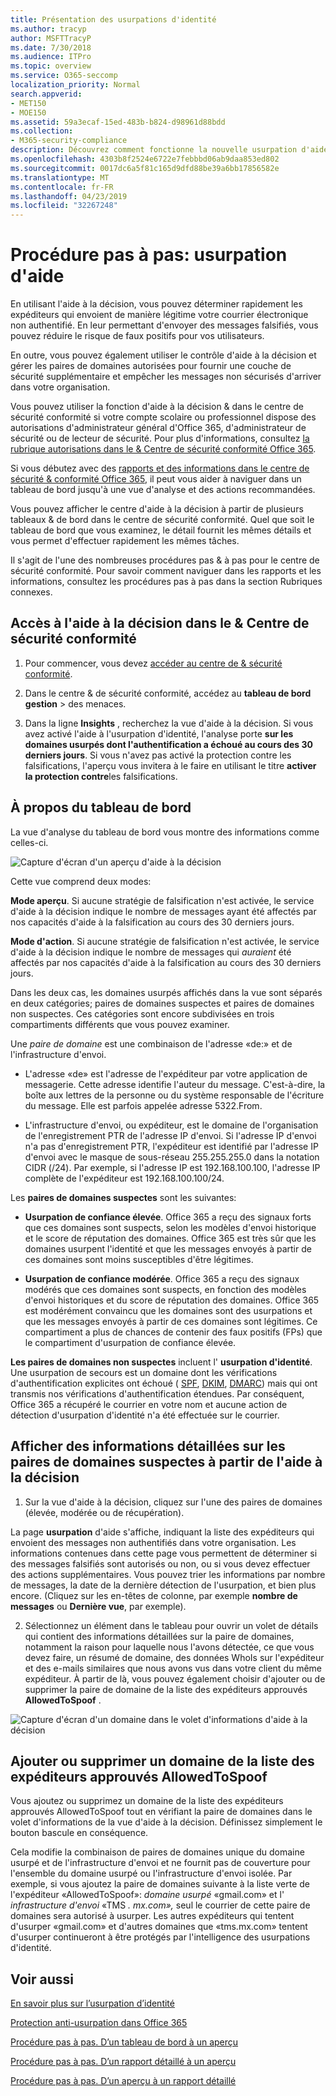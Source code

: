 ```yaml
---
title: Présentation des usurpations d'identité
ms.author: tracyp
author: MSFTTracyP
ms.date: 7/30/2018
ms.audience: ITPro
ms.topic: overview
ms.service: O365-seccomp
localization_priority: Normal
search.appverid:
- MET150
- MOE150
ms.assetid: 59a3ecaf-15ed-483b-b824-d98961d88bdd
ms.collection:
- M365-security-compliance
description: Découvrez comment fonctionne la nouvelle usurpation d'aide à la décision.
ms.openlocfilehash: 4303b8f2524e6722e7febbbd06ab9daa853ed802
ms.sourcegitcommit: 0017dc6a5f81c165d9dfd88be39a6bb17856582e
ms.translationtype: MT
ms.contentlocale: fr-FR
ms.lasthandoff: 04/23/2019
ms.locfileid: "32267248"
---
```

# <a name="walkthrough-spoof-intelligence-insight"></a>Procédure pas à pas: usurpation d'aide

En utilisant l'aide à la décision, vous pouvez déterminer rapidement les expéditeurs qui envoient de manière légitime votre courrier électronique non authentifié. En leur permettant d'envoyer des messages falsifiés, vous pouvez réduire le risque de faux positifs pour vos utilisateurs.
  
En outre, vous pouvez également utiliser le contrôle d'aide à la décision et gérer les paires de domaines autorisées pour fournir une couche de sécurité supplémentaire et empêcher les messages non sécurisés d'arriver dans votre organisation.
  
Vous pouvez utiliser la fonction d'aide à la décision &amp; dans le centre de sécurité conformité si votre compte scolaire ou professionnel dispose des autorisations d'administrateur général d'Office 365, d'administrateur de sécurité ou de lecteur de sécurité. Pour plus d'informations, consultez [la rubrique autorisations dans le &amp; Centre de sécurité conformité Office 365](permissions-in-the-security-and-compliance-center.md).
  
Si vous débutez avec des [rapports et des informations dans le centre de sécurité &amp; conformité Office 365](reports-and-insights-in-security-and-compliance.md), il peut vous aider à naviguer dans un tableau de bord jusqu'à une vue d'analyse et des actions recommandées.
  
Vous pouvez afficher le centre d'aide à la décision à partir de plusieurs tableaux &amp; de bord dans le centre de sécurité conformité. Quel que soit le tableau de bord que vous examinez, le détail fournit les mêmes détails et vous permet d'effectuer rapidement les mêmes tâches.
  
Il s'agit de l'une des nombreuses procédures pas &amp; à pas pour le centre de sécurité conformité. Pour savoir comment naviguer dans les rapports et les informations, consultez les procédures pas à pas dans la section Rubriques connexes.
  
## <a name="getting-to-the-spoof-intelligence-insight-in-the-security-amp-compliance-center"></a>Accès à l'aide à la décision dans le &amp; Centre de sécurité conformité

1. Pour commencer, vous devez [accéder au centre de &amp; sécurité conformité](go-to-the-securitycompliance-center.md).
    
2. Dans le centre &amp; de sécurité conformité, accédez au **tableau de bord** **gestion** \> des menaces.
    
3. Dans la ligne **Insights** , recherchez la vue d'aide à la décision. Si vous avez activé l'aide à l'usurpation d'identité, l'analyse porte **sur les domaines usurpés dont l'authentification a échoué au cours des 30 derniers jours**. Si vous n'avez pas activé la protection contre les falsifications, l'aperçu vous invitera à le faire en utilisant le titre **activer la protection contre**les falsifications. 
    
## <a name="about-the-insight-on-the-dashboard"></a>À propos du tableau de bord

La vue d'analyse du tableau de bord vous montre des informations comme celles-ci.
  
![Capture d'écran d'un aperçu d'aide à la décision](media/28aeabac-c1a1-4d16-9fbe-14996f742a9a.png)
  
Cette vue comprend deux modes:
  
 **Mode aperçu**. Si aucune stratégie de falsification n'est activée, le service d'aide à la décision indique le nombre de messages ayant été affectés par nos capacités d'aide à la falsification au cours des 30 derniers jours. 
  
 **Mode d'action**. Si aucune stratégie de falsification n'est activée, le service d'aide à la décision indique le nombre de messages qui *auraient* été affectés par nos capacités d'aide à la falsification au cours des 30 derniers jours. 
  
Dans les deux cas, les domaines usurpés affichés dans la vue sont séparés en deux catégories; paires de domaines suspectes et paires de domaines non suspectes. Ces catégories sont encore subdivisées en trois compartiments différents que vous pouvez examiner. 
  
Une *paire de domaine* est une combinaison de l'adresse «de:» et de l'infrastructure d'envoi. 
  
- L'adresse «de» est l'adresse de l'expéditeur par votre application de messagerie. Cette adresse identifie l'auteur du message. C'est-à-dire, la boîte aux lettres de la personne ou du système responsable de l'écriture du message. Elle est parfois appelée adresse 5322.From.
    
- L'infrastructure d'envoi, ou expéditeur, est le domaine de l'organisation de l'enregistrement PTR de l'adresse IP d'envoi. Si l'adresse IP d'envoi n'a pas d'enregistrement PTR, l'expéditeur est identifié par l'adresse IP d'envoi avec le masque de sous-réseau 255.255.255.0 dans la notation CIDR (/24). Par exemple, si l'adresse IP est 192.168.100.100, l'adresse IP complète de l'expéditeur est 192.168.100.100/24.
    
 Les **paires de domaines suspectes** sont les suivantes: 
  
- **Usurpation de confiance élevée**. Office 365 a reçu des signaux forts que ces domaines sont suspects, selon les modèles d'envoi historique et le score de réputation des domaines. Office 365 est très sûr que les domaines usurpent l'identité et que les messages envoyés à partir de ces domaines sont moins susceptibles d'être légitimes. 
    
- **Usurpation de confiance modérée**. Office 365 a reçu des signaux modérés que ces domaines sont suspects, en fonction des modèles d'envoi historiques et du score de réputation des domaines. Office 365 est modérément convaincu que les domaines sont des usurpations et que les messages envoyés à partir de ces domaines sont légitimes. Ce compartiment a plus de chances de contenir des faux positifs (FPs) que le compartiment d'usurpation de confiance élevée. 
    
 **Les paires de domaines non suspectes** incluent l' **usurpation d'identité**. Une usurpation de secours est un domaine dont les vérifications d'authentification explicites ont échoué ( [SPF](https://docs.microsoft.com/office365/SecurityCompliance/how-office-365-uses-spf-to-prevent-spoofing), [DKIM](https://docs.microsoft.com/office365/SecurityCompliance/use-dkim-to-validate-outbound-email), [DMARC](https://docs.microsoft.com/office365/SecurityCompliance/use-dmarc-to-validate-email)) mais qui ont transmis nos vérifications d'authentification étendues. Par conséquent, Office 365 a récupéré le courrier en votre nom et aucune action de détection d'usurpation d'identité n'a été effectuée sur le courrier. 
  
## <a name="view-detailed-information-about-suspicious-domain-pairs-from-the-spoof-intelligence-insight"></a>Afficher des informations détaillées sur les paires de domaines suspectes à partir de l'aide à la décision

1. Sur la vue d'aide à la décision, cliquez sur l'une des paires de domaines (élevée, modérée ou de récupération).
  
La page **usurpation** d'aide s'affiche, indiquant la liste des expéditeurs qui envoient des messages non authentifiés dans votre organisation. Les informations contenues dans cette page vous permettent de déterminer si des messages falsifiés sont autorisés ou non, ou si vous devez effectuer des actions supplémentaires. Vous pouvez trier les informations par nombre de messages, la date de la dernière détection de l'usurpation, et bien plus encore. (Cliquez sur les en-têtes de colonne, par exemple **nombre de messages** ou **Dernière vue**, par exemple). 
    
2. Sélectionnez un élément dans le tableau pour ouvrir un volet de détails qui contient des informations détaillées sur la paire de domaines, notamment la raison pour laquelle nous l'avons détectée, ce que vous devez faire, un résumé de domaine, des données WhoIs sur l'expéditeur et des e-mails similaires que nous avons vus dans votre client du même expéditeur. À partir de là, vous pouvez également choisir d'ajouter ou de supprimer la paire de domaine de la liste des expéditeurs approuvés **AllowedToSpoof** . 
  
![Capture d'écran d'un domaine dans le volet d'informations d'aide à la décision](media/03ad3e6e-2010-4e8e-b92e-accc8bbebb79.png)
  
## <a name="add-or-remove-a-domain-from-the-allowedtospoof-safe-sender-list"></a>Ajouter ou supprimer un domaine de la liste des expéditeurs approuvés AllowedToSpoof

Vous ajoutez ou supprimez un domaine de la liste des expéditeurs approuvés AllowedToSpoof tout en vérifiant la paire de domaines dans le volet d'informations de la vue d'aide à la décision. Définissez simplement le bouton bascule en conséquence.
  
Cela modifie la combinaison de paires de domaines unique du domaine usurpé et de l'infrastructure d'envoi et ne fournit pas de couverture pour l'ensemble du domaine usurpé ou l'infrastructure d'envoi isolée. Par exemple, si vous ajoutez la paire de domaines suivante à la liste verte de l'expéditeur «AllowedToSpoof»: *domaine usurpé* «gmail.com» et l' *infrastructure d'envoi* «TMS *. mx.com»,* seul le courrier de cette paire de domaines sera autorisé à usurper. Les autres expéditeurs qui tentent d'usurper «gmail.com» et d'autres domaines que «tms.mx.com» tentent d'usurper continueront à être protégés par l'intelligence des usurpations d'identité. 
  
## <a name="related-topics"></a>Voir aussi

[En savoir plus sur l’usurpation d’identité](learn-about-spoof-intelligence.md)
  
[Protection anti-usurpation dans Office 365](anti-spoofing-protection.md)
  
[Procédure pas à pas. D’un tableau de bord à un aperçu](from-a-dashboard-to-an-insight.md)
  
[Procédure pas à pas. D’un rapport détaillé à un aperçu](from-a-detailed-report-to-an-insight.md)
  
[Procédure pas à pas. D’un aperçu à un rapport détaillé](from-an-insight-to-a-detailed-report.md)
  

